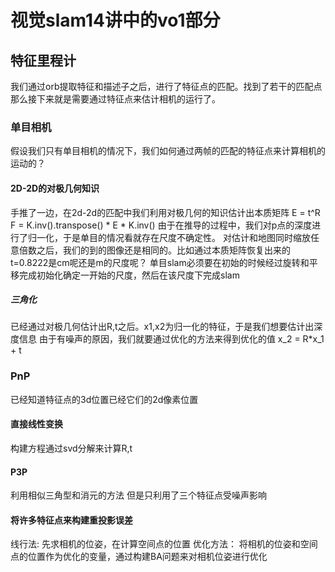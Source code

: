 # 视觉slam14讲中的vo1部分

## 特征里程计
我们通过orb提取特征和描述子之后，进行了特征点的匹配。找到了若干的匹配点
那么接下来就是需要通过特征点来估计相机的运行了。
### 单目相机
假设我们只有单目相机的情况下，我们如何通过两帧的匹配的特征点来计算相机的运动的？
#### 2D-2D的对极几何知识
手推了一边，在2d-2d的匹配中我们利用对极几何的知识估计出本质矩阵
E = t^R
F = K.inv().transpose() * E * K.inv()
由于在推导的过程中，我们对p点的深度进行了归一化，于是单目的情况看就存在尺度不确定性。
对估计和地图同时缩放任意倍数之后，我们的到的图像还是相同的。比如通过本质矩阵恢复出来的t=0.8222是cm呢还是m的尺度呢？
单目slam必须要在初始的时候经过旋转和平移完成初始化确定一开始的尺度，然后在该尺度下完成slam
##### 三角化
已经通过对极几何估计出R,t之后。x1,x2为归一化的特征，于是我们想要估计出深度信息
由于有噪声的原因，我们就要通过优化的方法来得到优化的值
x_2 = R*x_1 + t

### PnP
已经知道特征点的3d位置已经它们的2d像素位置
#### 直接线性变换
构建方程通过svd分解来计算R,t
#### P3P
利用相似三角型和消元的方法
但是只利用了三个特征点受噪声影响
#### 将许多特征点来构建重投影误差
线行法: 先求相机的位姿，在计算空间点的位置
优化方法： 将相机的位姿和空间点的位置作为优化的变量，通过构建BA问题来对相机位姿进行优化